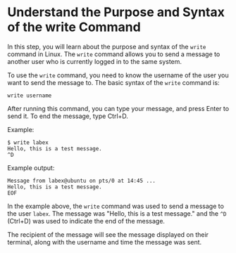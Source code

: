 # Understand the Purpose and Syntax of the write Command

In this step, you will learn about the purpose and syntax of the `write` command in Linux. The `write` command allows you to send a message to another user who is currently logged in to the same system.

To use the `write` command, you need to know the username of the user you want to send the message to. The basic syntax of the `write` command is:

```
write username
```

After running this command, you can type your message, and press Enter to send it. To end the message, type Ctrl+D.

Example:

```
$ write labex
Hello, this is a test message.
^D
```

Example output:

```
Message from labex@ubuntu on pts/0 at 14:45 ...
Hello, this is a test message.
EOF
```

In the example above, the `write` command was used to send a message to the user `labex`. The message was "Hello, this is a test message." and the `^D` (Ctrl+D) was used to indicate the end of the message.

The recipient of the message will see the message displayed on their terminal, along with the username and time the message was sent.
